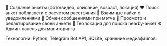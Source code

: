 📝 Создание анкеты (фото/видео, описание, возраст, локация)
❤️ Поиск анкет поблизости с расчетом расстояния
👥 Взаимные лайки с уведомлениями
💌 Обмен сообщениями при мэтче
👤 Просмотр и редактирование своей анкеты
📍 Геолокация для поиска nearby-анкет
⚙️ Админ-панель для мониторинга

Технологии: Python, Telegram Bot API, SQLite, хранение медиафайлов.
